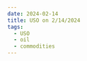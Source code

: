 ```yaml
---
date: 2024-02-14
title: USO on 2/14/2024
tags: 
  - USO
  - oil
  - commodities
---
```

<div class="post">
<snapshot-grid 
    :reports="['2024/02/13/CTA/USO', '2024/02/14/CTA/USO', '2024/02/14/MTP/USO']"
    chart="2024/02/14/Chart/USO"
/>
<p>

</p>
<p>

</p>
</div>